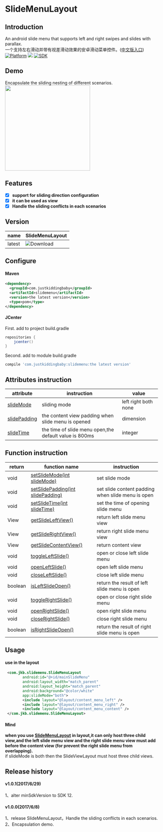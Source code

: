 # SlideMenuLayout
## Introduction
An android slide menu that supports left and right swipes and slides with parallax.   
一个支持左右滑动并带有视差滑动效果的安卓滑动菜单控件。([中文版入口](README-CN.md))  
[![Platform](https://img.shields.io/badge/platform-android-green.svg)](http://developer.android.com/index.html)
<img src="https://img.shields.io/badge/license-Apache 2.0-green.svg?style=flat">
[![SDK](https://img.shields.io/badge/API-12%2B-green.svg?style=flat)](https://android-arsenal.com/api?level=11)

## Demo
Encapsulate the sliding nesting of different scenarios.  
<img src="/gif/demo.gif" width="280px"/>

## Features
- [x] **support for sliding direction configuration**  
- [x] **it can be used as view**  
- [x] **Handle the sliding conflicts in each scenarios**  

## Version
name|SlideMenuLayout
---|---
latest|![Download](https://api.bintray.com/packages/jkb/maven/slidemenu/images/download.svg)

## Configure
#### Maven
```xml
<dependency>
  <groupId>com.justkiddingbaby</groupId>
  <artifactId>slidemenu</artifactId>
  <version>the latest version</version>
  <type>pom</type>
</dependency>
```
#### JCenter
First. add to project build.gradle
```gradle
repositories {
    jcenter()
}
```
Second. add to module build.gradle
```gradle
compile 'com.justkiddingbaby:slidemenu:the latest version'
```

## Attributes instruction
attribute|instruction|value
---|---|---
|[slideMode](/slidemenu/src/main/res/values/attrs.xml)|sliding mode|left right both none|
|[slidePadding](/slidemenu/src/main/res/values/attrs.xml)|the content view padding when slide menu is opened|dimension|
|[slideTime](/slidemenu/src/main/res/values/attrs.xml)|the time of slide menu open,the default value is 800ms|integer|

## Function instruction
return|function name|instruction
---|---|---
|void|[setSlideMode(int slideMode)](/slidemenu/src/main/java/com/jkb/slidemenu/SlideMenuAction.java)|set slide mode|
|void|[setSlidePadding(int slidePadding)](/slidemenu/src/main/java/com/jkb/slidemenu/SlideMenuAction.java)|set slide content padding when slide menu is open|
|void|[setSlideTime(int slideTime)](/slidemenu/src/main/java/com/jkb/slidemenu/SlideMenuAction.java)|set the time of opening slide menu|
|View|[getSlideLeftView()](/slidemenu/src/main/java/com/jkb/slidemenu/SlideMenuAction.java)|return left slide menu view|
|View|[getSlideRightView()](/slidemenu/src/main/java/com/jkb/slidemenu/SlideMenuAction.java)|return right slide menu view|
|View|[getSlideContentView()](/slidemenu/src/main/java/com/jkb/slidemenu/SlideMenuAction.java)|return content view|
|void|[toggleLeftSlide()](/slidemenu/src/main/java/com/jkb/slidemenu/SlideMenuAction.java)|open or close left slide menu|
|void|[openLeftSlide()](/slidemenu/src/main/java/com/jkb/slidemenu/SlideMenuAction.java)|open left slide menu|
|void|[closeLeftSlide()](/slidemenu/src/main/java/com/jkb/slidemenu/SlideMenuAction.java)|close left slide menu|
|boolean|[isLeftSlideOpen()](/slidemenu/src/main/java/com/jkb/slidemenu/SlideMenuAction.java)|return the result of left slide menu is open|
|void|[toggleRightSlide()](/slidemenu/src/main/java/com/jkb/slidemenu/SlideMenuAction.java)|open or close right slide menu|
|void|[openRightSlide()](/slidemenu/src/main/java/com/jkb/slidemenu/SlideMenuAction.java)|open right slide menu|
|void|[closeRightSlide()](/slidemenu/src/main/java/com/jkb/slidemenu/SlideMenuAction.java)|close right slide menu|
|boolean|[isRightSlideOpen()](/slidemenu/src/main/java/com/jkb/slidemenu/SlideMenuAction.java)|return the result of right slide menu is open|

## Usage
#### use in the layout
```xml
 <com.jkb.slidemenu.SlideMenuLayout
        android:id="@+id/mainSlideMenu"
        android:layout_width="match_parent"
        android:layout_height="match_parent"
        android:background="@color/white"
        app:slideMode="both">
        <include layout="@layout/content_menu_left" />
        <include layout="@layout/content_menu_right" />
        <include layout="@layout/content_menu_content" />
 </com.jkb.slidemenu.SlideMenuLayout>
 ```
 #### Mind
 **when you use [SlideMenuLayout](/slidemenu/src/main/java/com/jkb/slidemenu/SlideMenuLayout.java) in layout,it can only host three child view,and the left slide menu view and the right slide menu view must add before the content view (for prevent the right slide menu from overlapping).**   
 if slideMode is both then the SlideViewLayout must host three child views.
 
## Release history
#### v1.0.1(2017/6/29)
1、alter minSdkVersion to SDK 12.  
#### v1.0.0(2017/6/8)
1、release SlideMenuLayout，Handle the sliding conflicts in each scenarios.  
2、Encapsulation demo.